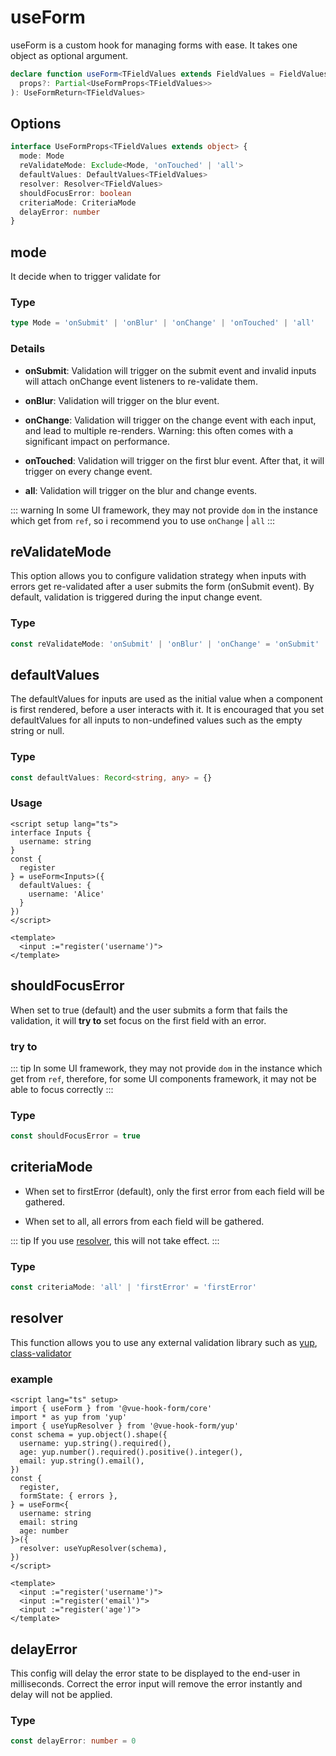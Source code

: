 # useForm

useForm is a custom hook for managing forms with ease. It takes one object as optional argument.

```ts
declare function useForm<TFieldValues extends FieldValues = FieldValues>(
  props?: Partial<UseFormProps<TFieldValues>>
): UseFormReturn<TFieldValues>
```

## Options
```ts
interface UseFormProps<TFieldValues extends object> {
  mode: Mode
  reValidateMode: Exclude<Mode, 'onTouched' | 'all'>
  defaultValues: DefaultValues<TFieldValues>
  resolver: Resolver<TFieldValues>
  shouldFocusError: boolean
  criteriaMode: CriteriaMode
  delayError: number
}
```

## mode
It decide when to trigger validate for

### Type
```ts
type Mode = 'onSubmit' | 'onBlur' | 'onChange' | 'onTouched' | 'all'
```

### Details

- **onSubmit**: Validation will trigger on the submit event and invalid inputs will attach onChange event listeners to re-validate them.

- **onBlur**: Validation will trigger on the blur event.

- **onChange**: Validation will trigger on the change event with each input, and lead to multiple re-renders. Warning: this often comes with a significant impact on performance.

- **onTouched**: Validation will trigger on the first blur event. After that, it will trigger on every change event.

- **all**: Validation will trigger on the blur and change events.

::: warning
In some UI framework, they may not provide `dom` in the instance which get from `ref`, so i recommend you to use `onChange` | `all`
:::

## reValidateMode

This option allows you to configure validation strategy when inputs with errors get re-validated after a user submits the form (onSubmit event). By default, validation is triggered during the input change event.

### Type
```ts
const reValidateMode: 'onSubmit' | 'onBlur' | 'onChange' = 'onSubmit'
```

## defaultValues

The defaultValues for inputs are used as the initial value when a component is first rendered, before a user interacts with it. It is encouraged that you set defaultValues for all inputs to non-undefined values such as the empty string or null.

### Type

```ts
const defaultValues: Record<string, any> = {}
```

### Usage

```vue
<script setup lang="ts">
interface Inputs {
  username: string
}
const {
  register
} = useForm<Inputs>({
  defaultValues: {
    username: 'Alice'
  }
})
</script>

<template>
  <input :="register('username')">
</template>
```

## shouldFocusError

When set to true (default) and the user submits a form that fails the validation, it will **try to** set focus on the first field with an error.

### try to

::: tip
In some UI framework, they may not provide `dom` in the instance which get from `ref`, therefore, for some UI components framework, it may not be able to focus correctly
:::

### Type

```ts
const shouldFocusError = true
```

## criteriaMode

- When set to firstError (default), only the first error from each field will be gathered.

- When set to all, all errors from each field will be gathered.

::: tip
If you use [resolver](#resolver), this will not take effect.
:::

### Type

```ts
const criteriaMode: 'all' | 'firstError' = 'firstError'
```

## resolver

This function allows you to use any external validation library such as [yup](https://github.com/jquense/yup), [class-validator](https://github.com/typestack/class-validator)

### example

```vue
<script lang="ts" setup>
import { useForm } from '@vue-hook-form/core'
import * as yup from 'yup'
import { useYupResolver } from '@vue-hook-form/yup'
const schema = yup.object().shape({
  username: yup.string().required(),
  age: yup.number().required().positive().integer(),
  email: yup.string().email(),
})
const {
  register,
  formState: { errors },
} = useForm<{
  username: string
  email: string
  age: number
}>({
  resolver: useYupResolver(schema),
})
</script>

<template>
  <input :="register('username')">
  <input :="register('email')">
  <input :="register('age')">
</template>
```

## delayError

This config will delay the error state to be displayed to the end-user in milliseconds. Correct the error input will remove the error instantly and delay will not be applied.

### Type

```ts
const delayError: number = 0
```
